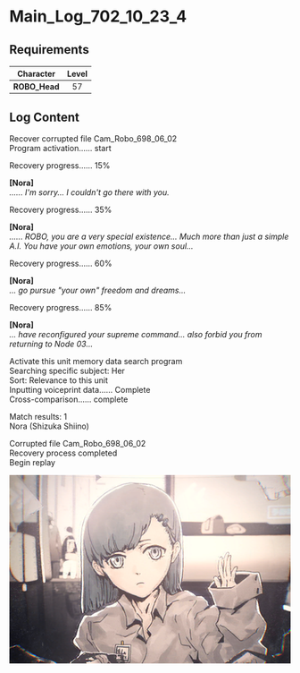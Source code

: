 # Main_Log_702_10_23_4
## Requirements
|  Character  |Level|
|-------------|:---:|
|**ROBO_Head**| 57  |

## Log Content
Recover corrupted file Cam\_Robo\_698\_06\_02<br>
Program activation...... start

Recovery progress...... 15%

**[Nora]**<br>
*...... I'm sorry... I couldn't go there with you.*

Recovery progress...... 35%

**[Nora]**<br>
*...... ROBO, you are a very special existence... Much more than just a simple A.I. You have your own emotions, your own soul...*

Recovery progress...... 60%

**[Nora]**<br>
*... go pursue "your own" freedom and dreams...*

Recovery progress...... 85%

**[Nora]**<br>
*... have reconfigured your supreme command... also forbid you from returning to Node 03...*

Activate this unit memory data search program<br>
Searching specific subject: Her<br>
Sort: Relevance to this unit<br>
Inputting voiceprint data...... Complete<br>
Cross\-comparison...... complete

Match results: 1 <br>
Nora (Shizuka Shiino)

Corrupted file Cam\_Robo\_698\_06\_02<br>
Recovery process completed<br>
Begin replay

![noos3302.png](./attachments/noos3302.png)